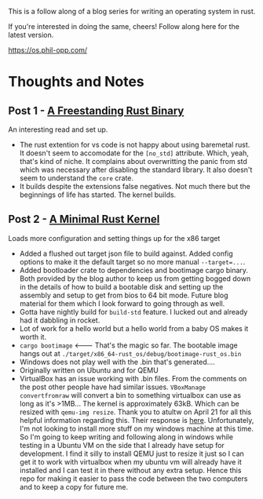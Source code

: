 This is a follow along of a blog series for writing an operating system in rust.

If you're interested in doing the same, cheers! Follow along here for the latest version.

https://os.phil-opp.com/

# Thoughts and Notes
## Post 1 - [A Freestanding Rust Binary](https://os.phil-opp.com/freestanding-rust-binary/)

An interesting read and set up.

- The rust extention for vs code is not happy about using baremetal rust. It doesn't seem to accomodate for the `[no_std]` attribute. Which, yeah, that's kind of niche. It complains about overwritting the panic from std which was necessary after disabling the standard library. It also doesn't seem to understand the `core` crate.
- It builds despite the extensions false negatives. Not much there but the beginnings of life has started. The kernel builds.

## Post 2 - [A Minimal Rust Kernel](https://os.phil-opp.com/minimal-rust-kernel/)

Loads more configuration and setting things up for the x86 target

- Added a flushed out target json file to build against. Added config options to make it the default target so no more manual `--target=...`.
- Added bootloader crate to dependencies and bootimage cargo binary. Both provided by the blog author to keep us from getting bogged down in the details of how to build a bootable disk and setting up the assembly and setup to get from bios to 64 bit mode. Future blog material for them which I look forward to going through as well.
- Gotta have nightly build for `build-std` feature. I lucked out and already had it dabbling in rocket.
- Lot of work for a hello world but a hello world from a baby OS makes it worth it.
- `cargo bootimage` <--- That's the magic so far. The bootable image hangs out at `./target/x86_64-rust_os/debug/bootimage-rust_os.bin`
- Windows does not play well with the .bin that's generated....
- Originally written on Ubuntu and for QEMU 
- VirtualBox has an issue working with .bin files. From the comments on the post other people have had similar issues. `VBoxManage convertfromraw` will convert a bin to something virtualbox can use as long as it's >1MB... The kernel is approximately 63kB. Which can be resized with `qemu-img resize`. Thank you to atultw on April 21 for all this helpful information regarding this. Their response is [here](https://github.com/phil-opp/blog_os/discussions/998#discussioncomment-862182). Unfortunately, I'm not looking to install more stuff on my windows machine at this time. So I'm going to keep writing and following along in windows while testing in a Ubuntu VM on the side that I already have setup for development. I find it silly to install QEMU just to resize it just so I can get it to work with virtualbox when my ubuntu vm will already have it installed and I can test it in there without any extra setup. Hence this repo for making it easier to pass the code between the two computers and to keep a copy for future me.